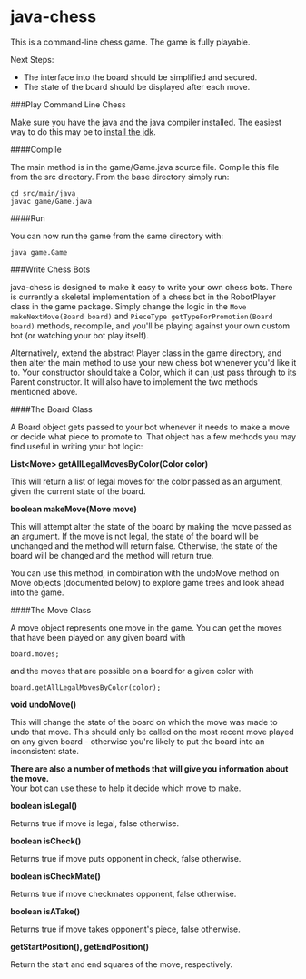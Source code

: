 java-chess
==========
This is a command-line chess game.  The game is fully playable.  

Next Steps:
* The interface into the board should be simplified and secured.
* The state of the board should be displayed after each move.

###Play Command Line Chess

Make sure you have the java and the java compiler installed.  The easiest way to do this may be to [install the jdk](http://docs.oracle.com/javase/7/docs/webnotes/install/).

####Compile

The main method is in the game/Game.java source file.  Compile this file from the src directory.  From the base directory simply run:

```
cd src/main/java
javac game/Game.java
```

####Run

You can now run the game from the same directory with: 

```java game.Game```

###Write Chess Bots

java-chess is designed to make it easy to write your own chess bots.  There is currently a skeletal implementation of a chess bot in the RobotPlayer class in the game package.  Simply change the logic in the `Move makeNextMove(Board board)` and `PieceType getTypeForPromotion(Board board)` methods, recompile, and you'll be playing against your own custom bot (or watching your bot play itself).  

Alternatively, extend the abstract Player class in the game directory, and then alter the main method to use your new chess bot whenever you'd like it to.  Your constructor should take a Color, which it can just pass through to its Parent constructor.  It will also have to implement the two methods mentioned above.

####The Board Class

A Board object gets passed to your bot whenever it needs to make a move or decide what piece to promote to.  That object has a few methods you may find useful in writing your bot logic:

**List\<Move\> getAllLegalMovesByColor(Color color)**

This will return a list of legal moves for the color passed as an argument, given the current state of the board.

**boolean makeMove(Move move)**

This will attempt alter the state of the board by making the move passed as an argument.  If the move is not legal, the state of the board will be unchanged and the method will return false.  Otherwise, the state of the board will be changed and the method will return true.

You can use this method, in combination with the undoMove method on Move objects (documented below) to explore game trees and look ahead into the game.

####The Move Class

A move object represents one move in the game. You can get the moves that have been played on any given board with 

`board.moves;`

and the moves that are possible on a board for a given color with

`board.getAllLegalMovesByColor(color);`

**void undoMove()**

This will change the state of the board on which the move was made to undo that move.  This should only be called on the most recent move played on any given board - otherwise you're likely to put the board into an inconsistent state.

**There are also a number of methods that will give you information about the move.**  
Your bot can use these to help it decide which move to make.

**boolean isLegal()**

Returns true if move is legal, false otherwise.

**boolean isCheck()**

Returns true if move puts opponent in check, false otherwise.

**boolean isCheckMate()**

Returns true if move checkmates opponent, false otherwise.

**boolean isATake()**

Returns true if move takes opponent's piece, false otherwise.

**getStartPosition(), getEndPosition()**

Return the start and end squares of the move, respectively.
